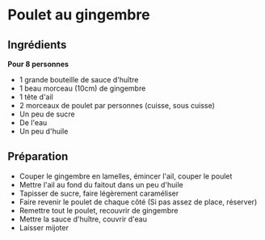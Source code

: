 # Poulet au gingembre

## Ingrédients

**Pour 8 personnes**
  * 1 grande bouteille de sauce d'huître
  * 1 beau morceau (10cm) de gingembre
  * 1 tête d'ail 
  * 2 morceaux de poulet par personnes (cuisse, sous cuisse)
  * Un peu de sucre
  * De l'eau
  * Un peu d'huile 
## Préparation
  * Couper le gingembre en lamelles, émincer l'ail, couper le poulet
  * Mettre l'ail au fond du faitout dans un peu d'huile 
  * Tapisser de sucre, faire légèrement caraméliser
  * Faire revenir le poulet de chaque côté (Si pas assez de place, réserver)
  * Remettre tout le poulet, recouvrir de gingembre
  * Mettre la sauce d'huître, couvrir d'eau
  * Laisser mijoter